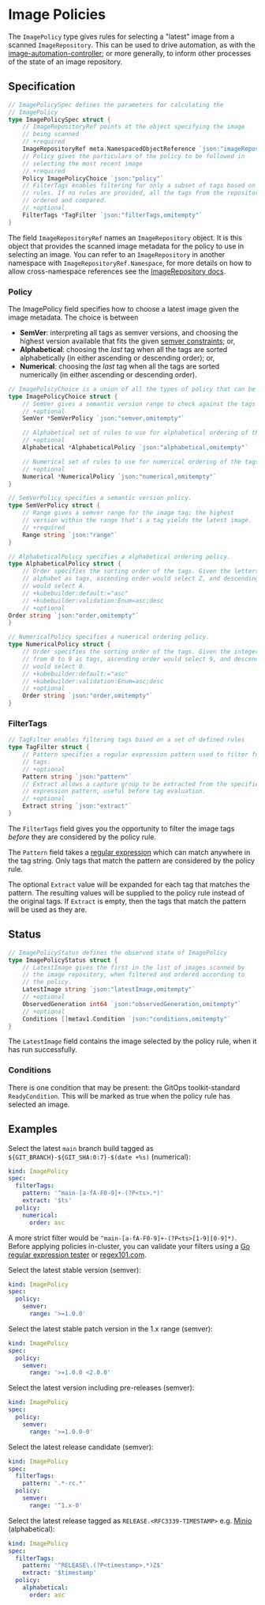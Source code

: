 <!-- -*- fill-column: 100 -*- -->
# Image Policies

The `ImagePolicy` type gives rules for selecting a "latest" image from a scanned
`ImageRepository`. This can be used to drive automation, as with the
[image-automation-controller][];
or more generally, to inform other processes of the state of an
image repository.

## Specification

```go
// ImagePolicySpec defines the parameters for calculating the
// ImagePolicy
type ImagePolicySpec struct {
	// ImageRepositoryRef points at the object specifying the image
	// being scanned
	// +required
	ImageRepositoryRef meta.NamespacedObjectReference `json:"imageRepositoryRef"`
	// Policy gives the particulars of the policy to be followed in
	// selecting the most recent image
	// +required
	Policy ImagePolicyChoice `json:"policy"`
	// FilterTags enables filtering for only a subset of tags based on a set of
	// rules. If no rules are provided, all the tags from the repository will be
	// ordered and compared.
	// +optional
	FilterTags *TagFilter `json:"filterTags,omitempty"`
}
```

The field `ImageRepositoryRef` names an `ImageRepository` object. It is this
object that provides the scanned image metadata for the policy to use in selecting an image.
You can refer to an `ImageRepository` in another namespace with `ImageRepositoryRef.Namespace`,
for more details on how to allow cross-namespace references see the
[ImageRepository docs](imagerepositories.md#allow-cross-namespace-references).

### Policy

The ImagePolicy field specifies how to choose a latest image given the image metadata. The choice is
between

- **SemVer**: interpreting all tags as semver versions, and choosing the highest version available
   that fits the given [semver constraints][semver-range]; or,
- **Alphabetical**: choosing the _last_ tag when all the tags are sorted alphabetically (in either
   ascending or descending order); or,
- **Numerical**: choosing the _last_ tag when all the tags are sorted numerically (in either
  ascending or descending order).

```go
// ImagePolicyChoice is a union of all the types of policy that can be supplied.
type ImagePolicyChoice struct {
	// SemVer gives a semantic version range to check against the tags available.
	// +optional
	SemVer *SemVerPolicy `json:"semver,omitempty"`

	// Alphabetical set of rules to use for alphabetical ordering of the tags.
	// +optional
	Alphabetical *AlphabeticalPolicy `json:"alphabetical,omitempty"`

	// Numerical set of rules to use for numerical ordering of the tags.
	// +optional
	Numerical *NumericalPolicy `json:"numerical,omitempty"`
}

// SemVerPolicy specifies a semantic version policy.
type SemVerPolicy struct {
	// Range gives a semver range for the image tag; the highest
	// version within the range that's a tag yields the latest image.
	// +required
	Range string `json:"range"`
}

// AlphabeticalPolicy specifies a alphabetical ordering policy.
type AlphabeticalPolicy struct {
	// Order specifies the sorting order of the tags. Given the letters of the
	// alphabet as tags, ascending order would select Z, and descending order
	// would select A.
	// +kubebuilder:default:="asc"
	// +kubebuilder:validation:Enum=asc;desc
	// +optional
Order string `json:"order,omitempty"`
}

// NumericalPolicy specifies a numerical ordering policy.
type NumericalPolicy struct {
	// Order specifies the sorting order of the tags. Given the integer values
	// from 0 to 9 as tags, ascending order would select 9, and descending order
	// would select 0.
	// +kubebuilder:default:="asc"
	// +kubebuilder:validation:Enum=asc;desc
	// +optional
	Order string `json:"order,omitempty"`
}
```

### FilterTags

```go
// TagFilter enables filtering tags based on a set of defined rules
type TagFilter struct {
	// Pattern specifies a regular expression pattern used to filter for image
	// tags.
	// +optional
	Pattern string `json:"pattern"`
	// Extract allows a capture group to be extracted from the specified regular
	// expression pattern, useful before tag evaluation.
	// +optional
	Extract string `json:"extract"`
}
```

The `FilterTags` field gives you the opportunity to filter the image tags _before_ they are
considered by the policy rule.

The `Pattern` field takes a [regular expression][regex-go] which can match anywhere in the tag string.
Only tags that match the pattern are considered by the policy rule.

The optional `Extract` value will be expanded for each tag that matches the pattern. The resulting
values will be supplied to the policy rule instead of the original tags. If `Extract` is empty, then
the tags that match the pattern will be used as they are.

## Status

```go
// ImagePolicyStatus defines the observed state of ImagePolicy
type ImagePolicyStatus struct {
	// LatestImage gives the first in the list of images scanned by
	// the image repository, when filtered and ordered according to
	// the policy.
	LatestImage string `json:"latestImage,omitempty"`
	// +optional
	ObservedGeneration int64 `json:"observedGeneration,omitempty"`
	// +optional
	Conditions []metav1.Condition `json:"conditions,omitempty"`
}
```

The `LatestImage` field contains the image selected by the policy rule, when it has run successfully.

### Conditions

There is one condition that may be present: the GitOps toolkit-standard `ReadyCondition`. This will
be marked as true when the policy rule has selected an image.

## Examples

Select the latest `main` branch build tagged as `${GIT_BRANCH}-${GIT_SHA:0:7}-$(date +%s)` (numerical):

```yaml
kind: ImagePolicy
spec:
  filterTags:
    pattern: '^main-[a-fA-F0-9]+-(?P<ts>.*)'
    extract: '$ts'
  policy:
    numerical:
      order: asc
```

A more strict filter would be `^main-[a-fA-F0-9]+-(?P<ts>[1-9][0-9]*)`.
Before applying policies in-cluster, you can validate your filters using
a [Go regular expression tester](https://regoio.herokuapp.com)
or [regex101.com](https://regex101.com/).

Select the latest stable version (semver):

```yaml
kind: ImagePolicy
spec:
  policy:
    semver:
      range: '>=1.0.0'
```

Select the latest stable patch version in the 1.x range (semver):

```yaml
kind: ImagePolicy
spec:
  policy:
    semver:
      range: '>=1.0.0 <2.0.0'
```

Select the latest version including pre-releases (semver):

```yaml
kind: ImagePolicy
spec:
  policy:
    semver:
      range: '>=1.0.0-0'
```

Select the latest release candidate (semver):

```yaml
kind: ImagePolicy
spec:
  filterTags:
    pattern: '.*-rc.*'
  policy:
    semver:
      range: '^1.x-0'
```

Select the latest release tagged as `RELEASE.<RFC3339-TIMESTAMP>`
e.g. [Minio](https://hub.docker.com/r/minio/minio) (alphabetical):

```yaml
kind: ImagePolicy
spec:
  filterTags:
    pattern: '^RELEASE\.(?P<timestamp>.*)Z$'
    extract: '$timestamp'
  policy:
    alphabetical:
      order: asc
```

[image-automation-controller]: https://github.com/fluxcd/image-automation-controller
[semver-range]: https://github.com/Masterminds/semver#checking-version-constraints
[regex-go]: https://golang.org/pkg/regexp/syntax
